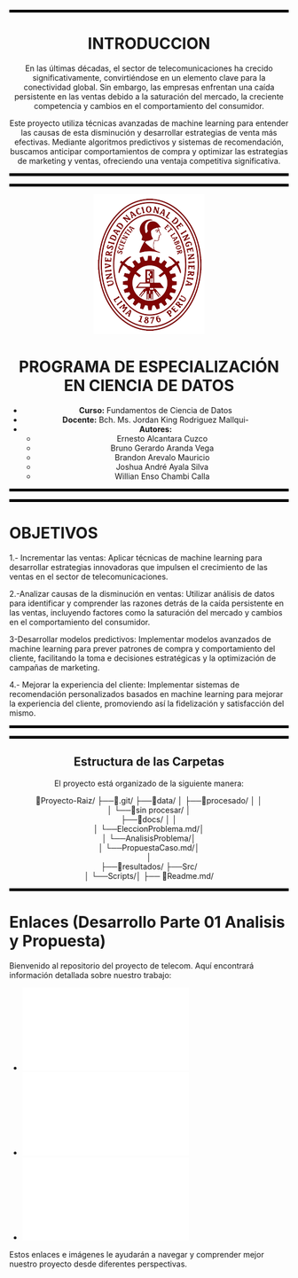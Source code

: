 
<hr style="border: 2px solid #000000;" />

<div style="text-align: center;">

# INTRODUCCION

En las últimas décadas, el sector de telecomunicaciones ha crecido significativamente, convirtiéndose en un elemento clave para la conectividad global. Sin embargo, las empresas enfrentan una caída persistente en las ventas debido a la saturación del mercado, la creciente competencia y cambios en el comportamiento del consumidor.

Este proyecto utiliza técnicas avanzadas de machine learning para entender las causas de esta disminución y desarrollar estrategias de venta más efectivas. Mediante algoritmos predictivos y sistemas de recomendación, buscamos anticipar comportamientos de compra y optimizar las estrategias de marketing y ventas, ofreciendo una ventaja competitiva significativa.

</div>
<hr style="border: 2px solid #000000;" />




<hr style="border: 2px solid #000000;" />

<p align="center">
  <img src="Imagenes/logo.png" alt="Logo JPF">
</p>



<div style="text-align: center;">

# PROGRAMA DE ESPECIALIZACIÓN EN CIENCIA DE DATOS

- **Curso:** Fundamentos de Ciencia de Datos
- **Docente:** Bch. Ms. Jordan King Rodriguez Mallqui- 
- **Autores:** 
  - Ernesto Alcantara Cuzco
  - Bruno Gerardo Aranda Vega
  - Brandon Arevalo Mauricio
  - Joshua André Ayala Silva
  - Willian Enso Chambi Calla

</div>

<hr style="border: 2px solid #000000;" />



<hr style="border: 2px solid #000000;" />

# OBJETIVOS

1.- Incrementar las ventas: 
     Aplicar técnicas de machine learning para desarrollar estrategias innovadoras que impulsen el crecimiento de las ventas en el sector de telecomunicaciones.

2.-Analizar causas de la disminución en ventas:
     Utilizar análisis de datos para identificar y comprender las razones detrás de la caída persistente en las ventas, incluyendo factores como la saturación del mercado y cambios en el comportamiento del consumidor.

3-Desarrollar modelos predictivos: Implementar modelos avanzados de machine learning para prever patrones de compra y comportamiento del cliente, facilitando la toma   e decisiones estratégicas y la optimización de campañas de marketing.

4.- Mejorar la experiencia del cliente: Implementar sistemas de recomendación personalizados basados en machine learning para mejorar la experiencia del cliente,  promoviendo así la fidelización y satisfacción del mismo.

<hr style="border: 2px solid #000000;" />



<hr style="border: 2px solid #000000;" />

<div style="text-align: center;">

## Estructura de las Carpetas

El proyecto está organizado de la siguiente manera:


📁Proyecto-Raiz/
├──📁.git/
├──📁data/
│   ├──📁procesado/
│   │   
│   └──📁sin procesar/
│       
├──📁docs/
│   │   
│   └──EleccionProblema.md/│   
│   └──AnalisisProblema/│   
│   └──PropuestaCaso.md/│   
│   
├──📁resultados/
├──Src/   
│   └──Scripts/│ 
├── 📄Readme.md/



</div>
    

<hr style="border: 2px solid #000000;" />


# Enlaces (Desarrollo Parte 01 Analisis y Propuesta)

Bienvenido al repositorio del proyecto de telecom. Aquí encontrará información detallada sobre nuestro trabajo:

- ![Eleccion del Problema](I.%20Eleccion%20Del%20Problema.md) 
- ![Analisis Del Problema](II.%20Analisis%20del%20Problema.md) 
- ![Propuesta del Caso de Negocio](III.%20Propuesta%20del%20Caso%20de%20Negocio.md) 


Estos enlaces e imágenes le ayudarán a navegar y comprender mejor nuestro proyecto desde diferentes perspectivas.

